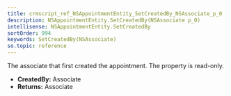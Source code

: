 ```yaml
---
title: crmscript_ref_NSAppointmentEntity_SetCreatedBy_NSAssociate_p_0
description: NSAppointmentEntity.SetCreatedBy(NSAssociate p_0)
intellisense: NSAppointmentEntity.SetCreatedBy
sortOrder: 994
keywords: SetCreatedBy(NSAssociate)
so.topic: reference
---
```



The associate that first created the appointment. The property is read-only.



* **CreatedBy:** Associate
* **Returns:** Associate


